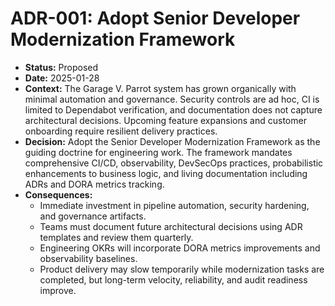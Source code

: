 # ADR-001: Adopt Senior Developer Modernization Framework

- **Status:** Proposed
- **Date:** 2025-01-28
- **Context:** The Garage V. Parrot system has grown organically with minimal automation and governance. Security controls are ad hoc, CI is limited to Dependabot verification, and documentation does not capture architectural decisions. Upcoming feature expansions and customer onboarding require resilient delivery practices.
- **Decision:** Adopt the Senior Developer Modernization Framework as the guiding doctrine for engineering work. The framework mandates comprehensive CI/CD, observability, DevSecOps practices, probabilistic enhancements to business logic, and living documentation including ADRs and DORA metrics tracking.
- **Consequences:**
  - Immediate investment in pipeline automation, security hardening, and governance artifacts.
  - Teams must document future architectural decisions using ADR templates and review them quarterly.
  - Engineering OKRs will incorporate DORA metrics improvements and observability baselines.
  - Product delivery may slow temporarily while modernization tasks are completed, but long-term velocity, reliability, and audit readiness improve.
